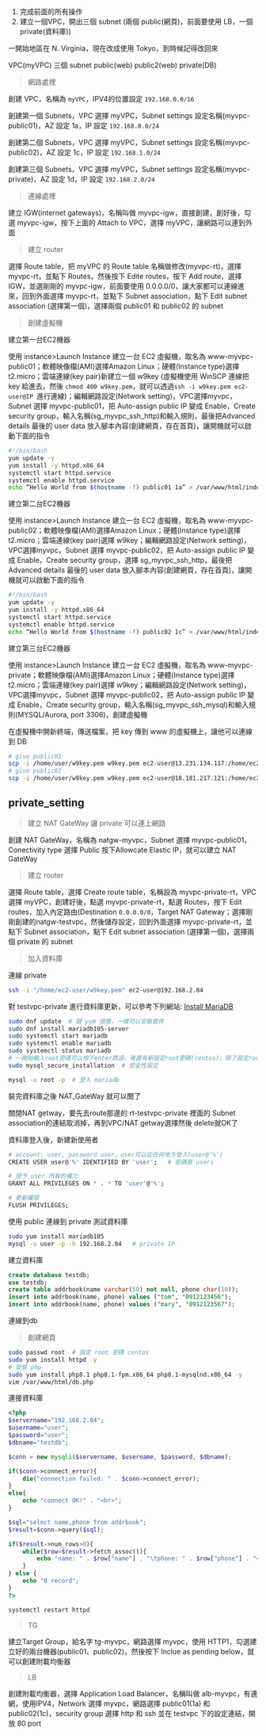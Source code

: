 1. 完成前面的所有操作
2. 建立一個VPC，開出三個 subnet (兩個 public(網頁)，前面要使用 LB，一個 private(資料庫))



一開始地區在 N. Virginia，現在改成使用 Tokyo，到時候記得改回來

VPC(myVPC) 三個 subnet public(web)  public2(web) private(DB)



> 網路處裡

創建 VPC，名稱為 `myVPC`，IPV4的位置設定 `192.168.0.0/16`



創建第一個 Subnets，VPC 選擇 myVPC，Subnet settings 設定名稱(myvpc-public01)，AZ 設定 1a，IP 設定 `192.168.0.0/24`

創建第二個 Subnets，VPC 選擇 myVPC，Subnet settings 設定名稱(myvpc-public02)，AZ 設定 1c，IP 設定 `192.168.1.0/24`

創建第三個 Subnets，VPC 選擇 myVPC，Subnet settings 設定名稱(myvpc-private)，AZ 設定 1d，IP 設定 `192.168.2.0/24`







> 連線處裡

建立 IGW(internet gateways)，名稱叫做 myvpc-igw，直接創建，創好後，勾選 myvpc-igw，按下上面的 Attach to VPC，選擇 myVPC，讓網路可以連到外面



> 建立 router

選擇 Route table，把 myVPC 的 Route table 名稱做修改(myvpc-rt)，選擇 myvpc-rt，並點下 Routes，然後按下 Edite routes，按下 Add route，選擇IGW，並選剛剛的 myvpc-igw，前面要使用 0.0.0.0/0，讓大家都可以連線進來，回到外面選擇 myvpc-rt，並點下 Subnet association，點下 Edit subnet association (選擇第一個)，選擇兩個 public01 和 public02 的 subnet



> 創建虛擬機

建立第一台EC2機器

使用 instance>Launch Instance 建立一台 EC2 虛擬機，取名為 www-myvpc-public01；軟體映像檔(AMI)選擇Amazon Linux；硬體(Instance type)選擇t2.micro；雲端連線(key pair)新建立一個 w9key (虛擬機使用 WinSCP 連線把 key 給進去，然後 `chmod 400 w9key.pem`，就可以透過`ssh -i w9key.pem ec2-user@IP `進行連線)；編輯網路設定(Network setting)，VPC選擇myvpc，Subnet 選擇 myvpc-public01，把 Auto-assign public IP 變成 Enable，Create security group，輸入名稱(sg_myvpc_ssh_http)和輸入規則，最後把Advanced details 最後的 user data 放入腳本內容(創建網頁，存在首頁)，讓開機就可以啟動下面的指令

```sh
#!/bin/bash
yum update -y
yum install -y httpd.x86_64
systemctl start httpd.service
systemctl enable httpd.service
echo “Hello World from $(hostname -f) public01 1a” > /var/www/html/index.html
```



建立第二台EC2機器

使用 instance>Launch Instance 建立一台 EC2 虛擬機，取名為 www-myvpc-public02；軟體映像檔(AMI)選擇Amazon Linux；硬體(Instance type)選擇t2.micro；雲端連線(key pair)選擇 w9key；編輯網路設定(Network setting)，VPC選擇myvpc，Subnet 選擇 myvpc-public02，把 Auto-assign public IP 變成 Enable，Create security group，選擇 sg_myvpc_ssh_http，最後把Advanced details 最後的 user data 放入腳本內容(創建網頁，存在首頁)，讓開機就可以啟動下面的指令

```sh
#!/bin/bash
yum update -y
yum install -y httpd.x86_64
systemctl start httpd.service
systemctl enable httpd.service
echo “Hello World from $(hostname -f) public02 1c” > /var/www/html/index.html
```



建立第三台EC2機器

使用 instance>Launch Instance 建立一台 EC2 虛擬機，取名為 www-myvpc-private；軟體映像檔(AMI)選擇Amazon Linux；硬體(Instance type)選擇t2.micro；雲端連線(key pair)選擇 w9key；編輯網路設定(Network setting)，VPC選擇myvpc，Subnet 選擇 myvpc-public02，把 Auto-assign public IP 變成 Enable，Create security group，輸入名稱(sg_myvpc_ssh_mysql)和輸入規則(MYSQL/Aurora, port 3306)，創建虛擬機





在虛擬機中開新終端，傳送檔案，把 key 傳到 www 的虛擬機上，讓他可以連線到 DB
```sh
# give public01
scp -i /home/user/w9key.pem w9key.pem ec2-user@13.231.134.117:/home/ec2-user/
# give public02
scp -i /home/user/w9key.pem w9key.pem ec2-user@18.181.217.121:/home/ec2-user/
```



## private_setting

> 建立 NAT GateWay 讓 private 可以連上網路

創建 NAT GateWay，名稱為 natgw-myvpc，Subnet 選擇 myvpc-public01，Conectivity type 選擇 Public 按下Allowcate Elastic IP，就可以建立 NAT GateWay



> 建立 router

選擇 Route table，選擇 Create route table，名稱設為 myvpc-private-rt，VPC 選擇 myVPC，創建好後，點選 myvpc-private-rt，點選 Routes，按下 Edit routes，加入內定路由(Destination `0.0.0.0/0`，Target NAT Gateway；選擇剛剛創建的natgw-testvpc，然後儲存設定，回到外面選擇 myvpc-private-rt，並點下 Subnet association，點下 Edit subnet association (選擇第一個)，選擇兩個 private 的 subnet



> 加入資料庫

連線 private

```sh
ssh -i "/home/ec2-user/w9key.pem" ec2-user@192.168.2.84 
```



對 testvpc-private 進行資料庫更新，可以參考下列網站: [Install MariaDB](https://linux.how2shout.com/installing-mariadb-on-amazon-linux-2023/)

```sh
sudo dnf update  # 跟 yum 很像，一樣可以安裝套件
sudo dnf install mariadb105-server
sudo systemctl start mariadb
sudo systemctl enable mariadb
sudo systemctl status mariadb
# 一開始輸入root密碼可以按下enter跳過，後面有新設定root密碼(centos)，除了設定root外，其他選項Disallow root選n，其他都Enter跳過
sudo mysql_secure_installation  # 安全性設定

mysql -u root -p  # 登入 mariadb
```

裝完資料庫之後 NAT_GateWay 就可以關了

關閉NAT getway，要先去route那邊的 rt-testvpc-private 裡面的 Subnet association的連結取消掉，再到VPC/NAT getway選擇然後 delete就OK了



資料庫登入後，新建新使用者

```sh
# account: user, password user，user可以從任何地方登入(user@'%')
CREATE USER user@'%' IDENTIFIED BY 'user';   # 密碼是 users

# 授予 user 所有的權力
GRANT ALL PRIVILEGES ON * . * TO 'user'@'%';

# 更新權限
FLUSH PRIVILEGES;
```



使用 public 連線到 private 測試資料庫

```sh
sudo yum install mariadb105
mysql -u user -p -h 192.168.2.84   # private IP
```

建立資料庫

```sql
create database testdb;   
use testdb;  
create table addrbook(name varchar(50) not null, phone char(10));
insert into addrbook(name, phone) values ("tom", "0912123456");
insert into addrbook(name, phone) values ("mary", "0912123567");
```

連線到db



> 創建網頁

```sh
sudo passwd root  # 設定 root 密碼 centos
sudo yum install httpd -y
# 安裝 php
sudo yum install php8.1 php8.1-fpm.x86_64 php8.1-mysqlnd.x86_64 -y
vim /var/www/html/db.php
```

連接資料庫

```php
<?php
$servername="192.168.2.84";
$username="user";    
$password="user";
$dbname="testdb";

$conn = new mysqli($servername, $username, $password, $dbname);

if($conn->connect_error){
    die("connection failed: " . $conn->connect_error);
}
else{
    echo "connect OK!" . "<br>";
}

$sql="select name,phone from addrbook";
$result=$conn->query($sql);

if($result->num_rows>0){
    while($row=$result->fetch_assoc()){
        echo "name: " . $row["name"] . "\tphone: " . $row["phone"] . "<br>";
    }
} else {
    echo "0 record";
}
?>
```



```sh
systemctl restart httpd
```



> TG

建立Target Group，給名字 tg-myvpc，網路選擇 myvpc，使用 HTTP1，勾選建立好的兩台機器(public01、public02)，然後按下 Inclue as pending below，就可以創建附載均衡器



> LB

創建附載均衡器，選擇 Application Load Balancer，名稱叫做 alb-myvpc，有連網，使用IPV4，Network 選擇 myvpc，網路選擇 public01(1a) 和 public02(1c)，security group 選擇 http 和 ssh 並在 testvpc 下的設定連結，開放 80 port
